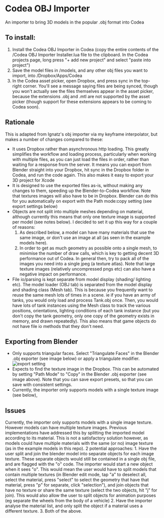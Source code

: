 # Codea OBJ Importer

An importer to bring 3D models in the popular .obj format into Codea

## To install:

1. Install the Codea OBJ Importer in Codea (copy the entire contents of the /Codea OBJ Importer Installer.lua file to the clipboard. In the Codea projects page, long press "+ add new project" and select "paste into project")
1. Save the model files in /models, and any other obj files you want to import, into /Dropbox/Apps/Codea
2. In the Codea asset picker, open Dropbox, and press sync in the top-right corner. You'll see a message saying files are being synced, though you won't actually see the files themselves appear in the asset picker, because the extensions .obj and .mtl are not supported by the asset picker (though support for these extensions appears to be coming to Codea soon).

## Rationale

This is adapted from Ignatz's obj importer via my keyframe interpolator, but makes a number of changes compared to these:

+ It uses Dropbox rather than asynchronous http loading. This greatly simplifies the workflow and loading process, particularly when working with multiple files, as you can just load the files in order, rather than waiting for a response from the server. It means you can export from Blender straight into your Dropbox, hit sync in the Dropbox folder in Codea, and run the code again. This also makes it easy to export your 3D project for Xcode
+ It is designed to use the exported files as-is, without making any changes to them, speeding up the Blender-to-Codea workflow. Note that textures images will also have to be in Dropbox. Blender can do this for you automatically on export with the Path mode:copy setting (see export settings below)
+ Objects are not split into multiple meshes depending on material, although currently this means that only one texture image is supported per model (see notes below). I decided to set it up this way for a couple of reasons:
    1. As described below, a model can have many materials that use the same image, or don't use an image at all (as seen in the example models here). 
    2. In order to get as much geometry as possible onto a single mesh, to minimise the number of draw calls, which is key to getting decent 3D performance out of Codea. In general then, try to pack all of the images you need into a single jpeg (a texture atlas). Note that large texture images (relatively uncompressed pngs etc) can also have a negative impact on performance.
+ File io/parsing is kept separate from model display (shading/ lighting etc). The model loader (OBJ tab) is separated from the model display and shading class (Mesh tab). This is because you frequently want to reuse the same mesh lots of times in a scene. ie if you have an army of tanks, you would only load and process Tank.obj once. Then, you would have lots of tank instances using the Mesh class to track the various positions, orientations, lighting conditions of each tank instance (but you don't copy the tank geometry, only one copy of the geometry exists in memory, and drawn repeatedly). This also means that game objects do not have file io methods that they don't need.

## Exporting from Blender

+ Only supports triangular faces. Select "Triangulate Faces" in the Blender .obj exporter (see image below) or apply a triangulate modifier.
    ![export setting](https://raw.githubusercontent.com/Utsira/Codea-OBJ-Importer/master/Blender%20export%20settings.jpg)
+ Expects to find the texture image in the Dropbox. This can be automated by setting "Path Mode" to "Copy" in the Blender .obj exporter (see image above). Note that you can save export presets, so that you can save with consistent settings.
+ Currently, the importer only supports models with a single texture image (see below), 

## Issues

Currently, the importer only supports models with a single image texture. However models can have multiple texture images. Previous implementations have addressed this by splitting the imported model according to its material. This is not a satisfactory solution however, as models could have multiple materials with the same (or no) image texture (as in the example models in this repo). 2 potential approaches:
	 1. Have the user split and join the blender model into separate objects for each image texture. These separate objects would still be contained in a single obj file, and are flagged with the "o" code. The importer would start a new object when it sees "o". This would mean the user would have to split models that contain multiple textures (in Blender edit mode, tap "a" to deselect all, select the material, press "select" to select the geometry that have that material, press "p" for separate, click "selection"), and join objects that have no texture or share the same texture (select the two objects, hit "j" for join). This would also allow the user to split objects for animation purposes (eg separate the wheels from the body of a vehicle)
	 2. Have the importer analyse the material list, and only split the object if a material uses a different texture.
	 3. Both of the above.

